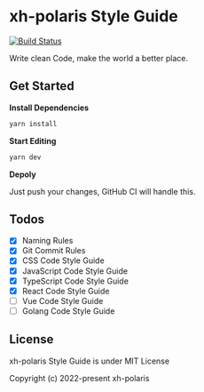 # xh-polaris Style Guide

[![Build Status](https://github.com/xh-polaris/style-guide/actions/workflows/build.yml/badge.svg)](https://github.com/xh-polaris/style-guide/actions/workflows/build.yml)

Write clean Code, make the world a better place.

## Get Started

**Install Dependencies**

```bash
yarn install
```

**Start Editing**

```bash
yarn dev
```

**Depoly**

Just push your changes, GitHub CI will handle this.

## Todos

- [x] Naming Rules
- [x] Git Commit Rules
- [x] CSS Code Style Guide
- [x] JavaScript Code Style Guide
- [x] TypeScript Code Style Guide
- [x] React Code Style Guide
- [ ] Vue Code Style Guide
- [ ] Golang Code Style Guide

## License

xh-polaris Style Guide is under MIT License

Copyright (c) 2022-present xh-polaris
